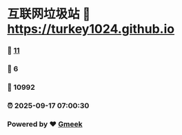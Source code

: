 # 互联网垃圾站 :link: https://turkey1024.github.io 
### :page_facing_up: [11](https://turkey1024.github.io/tag.html) 
### :speech_balloon: 6 
### :hibiscus: 10992 
### :alarm_clock: 2025-09-17 07:00:30 
### Powered by :heart: [Gmeek](https://github.com/Meekdai/Gmeek)
